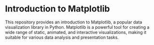 # Introduction to Matplotlib
This repository provides an introduction to Matplotlib, a popular data visualization library in Python. Matplotlib is a powerful tool for creating a wide range of static, animated, and interactive visualizations, making it suitable for various data analysis and presentation tasks.
